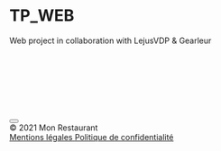 
# TP_WEB

 Web project in collaboration with LejusVDP &amp; Gearleur
 
 
<header> 
 <div>
 <a></a>
 <a></a>
 <a></a>
 <a></a>
 <a id></a>
 <a id></a>
 </div>
 </header>
 <body>
 <main>
  <article>
   <img />
   <h1></h1>
   <h3></h3>
   <p></p>
  </article>
 </main>
 <div>
  <img /> 
  <img /> 
  <img /> 
 </div>
   <article>
   <img />
   <h1></h1>
   <h3></h3>
   <p></p>
  </article>
 <button> </button>
 </body>
 <footer>
    &copy; 2021 Mon Restaurant
    <nav>
        <a href="mentions.html" title="Mentions légales">
            Mentions légales
        </a>
        <a href="#" title="Politique de confidentialité">
            Politique de confidentialité
        </a>
    </nav>
 </footer>
